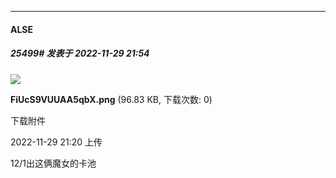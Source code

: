 

*****

####  ALSE  
##### 25499#       发表于 2022-11-29 21:54

<img src="https://img.saraba1st.com/forum/202211/29/212054xya4moa32bm8yb21.png" referrerpolicy="no-referrer">

<strong>FiUcS9VUUAA5qbX.png</strong> (96.83 KB, 下载次数: 0)

下载附件

2022-11-29 21:20 上传

12/1出这俩魔女的卡池

